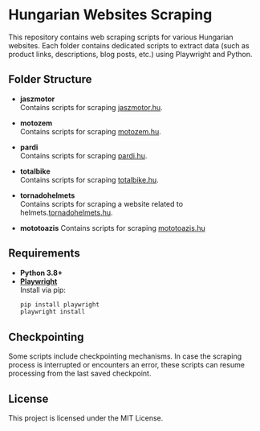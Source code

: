 # Hungarian Websites Scraping

This repository contains web scraping scripts for various Hungarian websites. Each folder contains dedicated scripts to extract data (such as product links, descriptions, blog posts, etc.) using Playwright and Python.

## Folder Structure

- **jaszmotor**  
  Contains scripts for scraping [jaszmotor.hu](https://jaszmotor.hu).

- **motozem**  
  Contains scripts for scraping [motozem.hu](https://www.motozem.hu).

- **pardi**  
  Contains scripts for scraping [pardi.hu](https://pardi.hu).

- **totalbike**  
  Contains scripts for scraping [totalbike.hu](https://totalbike.hu).

- **tornadohelmets**  
  Contains scripts for scraping a website related to helmets.[tornadohelmets.hu](https://www.tornadohelmets.hu/).

- **mototoazis**
Contains scripts for scraping [mototoazis.hu](https://www.motoroazis.hu/)

## Requirements

- **Python 3.8+**
- **[Playwright](https://playwright.dev/python/)**  
  Install via pip:
  ```bash
  pip install playwright
  playwright install

## Checkpointing
Some scripts include checkpointing mechanisms. In case the scraping process is interrupted or encounters an error, these scripts can resume processing from the last saved checkpoint.

## License
This project is licensed under the MIT License.

